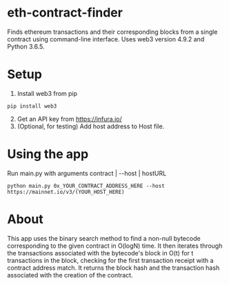 # eth-contract-finder
Finds ethereum transactions and their corresponding blocks from a single contract using command-line interface. Uses web3 version 4.9.2 and Python 3.6.5.
# Setup
1. Install web3 from pip
```
pip install web3
```
2. Get an API key from https://infura.io/
3. (Optional, for testing) Add host address to Host file.
# Using the app
Run main.py with arguments contract | --host | hostURL
```
python main.py 0x_YOUR_CONTRACT_ADDRESS_HERE --host https://mainnet.io/v3/(YOUR_HOST_HERE)
```
# About
This app uses the binary search method to find a non-null bytecode corresponding to the given contract in O(logN) time. It then iterates through the transactions associated with the bytecode's block in O(t) for t transactions in the block, checking for the first transaction receipt with a contract address match. It returns the block hash and the transaction hash associated with the creation of the contract.
